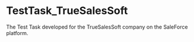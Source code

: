 # TestTask_TrueSalesSoft
 The Test Task developed for the TrueSalesSoft company on the SaleForce platform.

